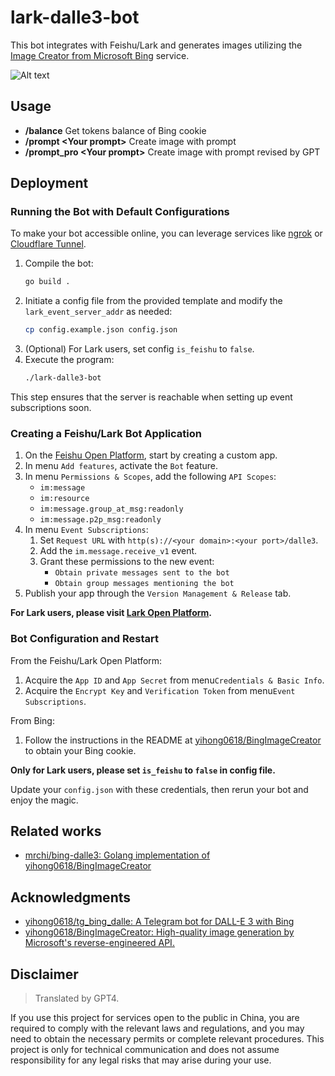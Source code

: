 # lark-dalle3-bot

This bot integrates with Feishu/Lark and generates images utilizing the [Image Creator from Microsoft Bing](https://www.bing.com/images/create) service.

![Alt text](doc/demo.png)

## Usage

- **/balance** Get tokens balance of Bing cookie
- **/prompt \<Your prompt\>** Create image with prompt
- **/prompt_pro \<Your prompt\>** Create image with prompt revised by GPT

## Deployment

### Running the Bot with Default Configurations

To make your bot accessible online, you can leverage services like [ngrok](https://ngrok.com/) or [Cloudflare Tunnel](https://www.cloudflare.com/products/tunnel/).

1. Compile the bot:
    ```bash
    go build .
    ```
2. Initiate a config file from the provided template and modify the `lark_event_server_addr` as needed:
    ```bash
    cp config.example.json config.json
    ```
3. (Optional) For Lark users, set config `is_feishu` to `false`.
4. Execute the program:
    ```bash
    ./lark-dalle3-bot
    ```

This step ensures that the server is reachable when setting up event subscriptions soon.

### Creating a Feishu/Lark Bot Application

1. On the [Feishu Open Platform](https://open.feishu.cn/app), start by creating a custom app.
2. In menu `Add features`, activate the `Bot` feature.
3. In menu `Permissions & Scopes`, add the following `API Scopes`:
    - `im:message`
    - `im:resource`
    - `im:message.group_at_msg:readonly`
    - `im:message.p2p_msg:readonly`
4. In menu `Event Subscriptions`:
    1. Set `Request URL` with `http(s)://<your domain>:<your port>/dalle3`.
    2. Add the `im.message.receive_v1` event.
    3. Grant these permissions to the new event:
        - `Obtain private messages sent to the bot`
        - `Obtain group messages mentioning the bot`
5. Publish your app through the `Version Management & Release` tab.

**For Lark users, please visit [Lark Open Platform](https://open.larksuite.com/app).**

### Bot Configuration and Restart

From the Feishu/Lark Open Platform:
1. Acquire the `App ID` and `App Secret` from menu`Credentials & Basic Info`.
2. Acquire the `Encrypt Key` and `Verification Token` from menu`Event Subscriptions`.

From Bing:
1. Follow the instructions in the README at [yihong0618/BingImageCreator](https://github.com/yihong0618/BingImageCreator) to obtain your Bing cookie.

**Only for Lark users, please set `is_feishu` to `false` in config file.**

Update your `config.json` with these credentials, then rerun your bot and enjoy the magic.

## Related works

- [mrchi/bing\-dalle3: Golang implementation of yihong0618/BingImageCreator](https://github.com/mrchi/bing-dalle3)

## Acknowledgments

- [yihong0618/tg_bing_dalle: A Telegram bot for DALL-E 3 with Bing](https://github.com/yihong0618/tg_bing_dalle/)
- [yihong0618/BingImageCreator: High-quality image generation by Microsoft's reverse-engineered API.](https://github.com/yihong0618/BingImageCreator)

## Disclaimer

> Translated by GPT4.

If you use this project for services open to the public in China, you are required to comply with the relevant laws and regulations, and you may need to obtain the necessary permits or complete relevant procedures. This project is only for technical communication and does not assume responsibility for any legal risks that may arise during your use.
